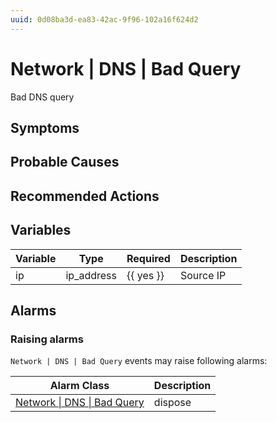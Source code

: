 ```yaml
---
uuid: 0d08ba3d-ea83-42ac-9f96-102a16f624d2
---
```

# Network | DNS | Bad Query

Bad DNS query

## Symptoms

## Probable Causes

## Recommended Actions

## Variables

Variable | Type | Required | Description
--- | --- | --- | ---
ip | ip_address | {{ yes }} | Source IP

## Alarms

### Raising alarms

`Network | DNS | Bad Query` events may raise following alarms:

Alarm Class | Description
--- | ---
[Network \| DNS \| Bad Query](../../../alarm-classes/network/dns/bad-query.md) | dispose
